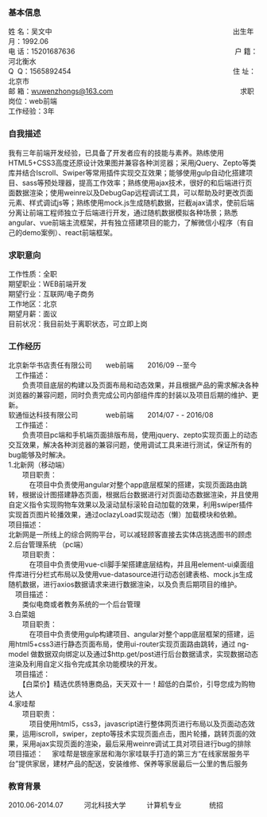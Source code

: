 ### 基本信息
姓 名：吴文中　　　　　　　　　　　　　　　　　　　　　　　　　　出生年月：1992.06<br>
电 话：15201687636　　　　　　　　　　　　　　　　　　　　　　　户 籍：河北衡水<br>
Q  Q：1565892454　　　　　　　　　　　　　　　　　　　　　　　  住 址：北京市<br>
邮 箱：wuwenzhongs@163.com　　　　　　　　　　　　　　　　　　  求职岗位：web前端<br>
工作经验：3年
### 自我描述
我有三年前端开发经验，已具备了开发者应有的技能与素养。熟练使用HTML5+CSS3高度还原设计效果图并兼容各种浏览器；采用jQuery、Zepto等类库并结合Iscroll、Swiper等常用插件实现交互效果；能够使用gulp自动化搭建项目、sass等预处理器，提高工作效率；熟练使用ajax技术，很好的和后端进行页面数据渲染；使用weinre以及DebugGap远程调试工具，可以帮助及时更改页面元素、样式调试js等；熟练使用mock.js生成随机数据，拦截ajax请求，使前后端分离让前端工程师独立于后端进行开发，通过随机数据模拟各种场景；熟悉angular、vue前端主流框架，并有独立搭建项目的能力，了解微信小程序（有自己的demo案例）、react前端框架。<br>
### 求职意向
工作性质：全职<br>
期望职业：WEB前端开发<br>
期望行业：互联网/电子商务<br>
工作地区：北京<br>
期望月薪：面议<br>
目前状况：我目前处于离职状态，可立即上岗<br>
### 工作经历
北京新华书店责任有限公司　　web前端　　2016/09 --至今<br>
　工作描述：<br>
 　　负责项目底层的构建以及页面布局和动态效果，并且根据产品的需求解决各种浏览器的兼容问题，同时负责完成公司内部组件库的封装以及项目后期的维护、更新。<br>
 软通恒达科技有限公司　　　　web前端　　2014/07 - - 2016/08<br>
　工作描述：<br>
　　负责项目pc端和手机端页面排版布局，使用jquery、zepto实现页面上的动态交互效果，解决各种浏览器的兼容问题，使用调试工具来进行测试，保证所有的bug能够及时解决。<br>
1.北新网（移动端）<br>
　　项目职责：<br>
　　　在项目中负责使用angular对整个app底层框架的搭建，实现页面路由跳转，根据设计图搭建静态页面，根据后台数据进行对页面动态数据渲染，并且使用自定义指令实现购物车效果以及滚动鼠标滚轮自动加载的效果，利用swiper插件实现首页图片轮播效果，通过oclazyLoad实现动态（懒）加载模块和依赖。<br>
   项目描述：<br>
	北新网是一所线上的综合网购平台，可以减轻顾客直接去实体店挑选图书的顾虑<br>
2.后台管理系统 （pc端）<br>
　　项目职责：<br>
　　　在项目中负责使用vue-cli脚手架搭建底层结构，并且用element-ui桌面组件库进行分栏式布局以及使用vue-datasource进行动态创建表格、mock.js生成随机数据，进行axios数据请求来进行数据渲染，以及负责后期项目的维护。<br>
　项目描述：<br>
　　类似电商或者教务系统的一个后台管理<br>
3.白菜姐<br>
　　项目职责：<br>
　　　在项目中负责使用gulp构建项目、angular对整个app底层框架的搭建，运用html5+css3进行静态页面布局，使用ui-router实现页面路由跳转，通过 ng-model 做数据双向绑定以及通过$http.get/post进行后台数据请求，实现数据动态渲染及利用自定义指令完成其余功能模块的开发。<br>
　项目描述：<br>
　　【白菜价】精选优质特惠商品，天天双十一！超低的白菜价，引导您成为购物达人<br>
4.家哇帮<br>
　　项目职责：<br>
　　　项目使用html5，css3，javascript进行整体网页进行布局以及页面动态效果，运用iscroll，swiper，zepto等技术实现页面点击，图片轮播，跳转页面的效果，采用ajax实现页面的渲染，最后采用weinre调试工具对项目进行bug的排除<br>
项目描述：
　家哇帮是银座家居和海尔家哇联手打造的第三方“在线家居服务平台”提供家居，建材产品的配送，安装维修、保养等家居最后一公里的售后服务
### 教育背景
2010.06-2014.07　　　河北科技大学　　　计算机专业　　　　统招
